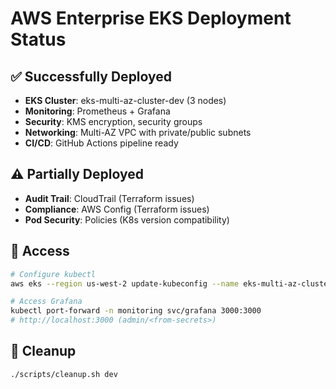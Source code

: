 # AWS Enterprise EKS Deployment Status

## ✅ Successfully Deployed
- **EKS Cluster**: eks-multi-az-cluster-dev (3 nodes)
- **Monitoring**: Prometheus + Grafana
- **Security**: KMS encryption, security groups
- **Networking**: Multi-AZ VPC with private/public subnets
- **CI/CD**: GitHub Actions pipeline ready

## ⚠️ Partially Deployed
- **Audit Trail**: CloudTrail (Terraform issues)
- **Compliance**: AWS Config (Terraform issues)
- **Pod Security**: Policies (K8s version compatibility)

## 🔧 Access
```bash
# Configure kubectl
aws eks --region us-west-2 update-kubeconfig --name eks-multi-az-cluster-dev

# Access Grafana
kubectl port-forward -n monitoring svc/grafana 3000:3000
# http://localhost:3000 (admin/<from-secrets>)
```

## 🧹 Cleanup
```bash
./scripts/cleanup.sh dev
```